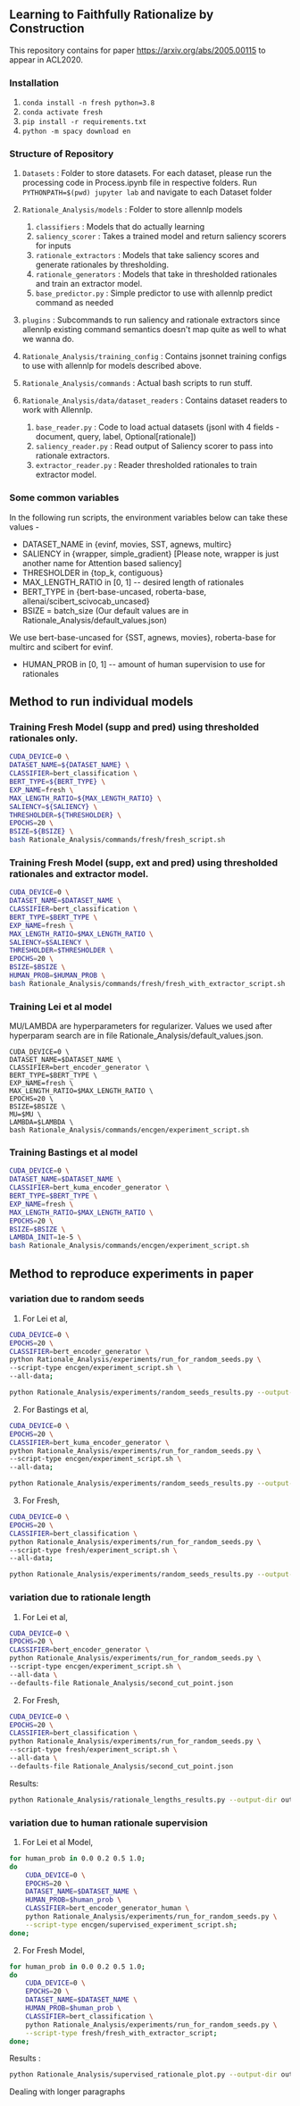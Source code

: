 Learning to Faithfully Rationalize by Construction
--------------------------------------------------

This repository contains for paper https://arxiv.org/abs/2005.00115 to appear in ACL2020.

### Installation

1. `conda install -n fresh python=3.8`
2. `conda activate fresh`
3. `pip install -r requirements.txt`
4. `python -m spacy download en`


### Structure of Repository


1. `Datasets` : Folder to store datasets. For each dataset, please run the processing code in Process.ipynb file in respective folders. 
Run `PYTHONPATH=$(pwd) jupyter lab` and navigate to each Dataset folder

2. `Rationale_Analysis/models` : Folder to store allennlp models
    1. `classifiers` : Models that do actually learning 
    2. `saliency_scorer` : Takes a trained model and return saliency scorers for inputs
    3. `rationale_extractors` : Models that take saliency scores and generate rationales by thresholding.
    4. `rationale_generators` : Models that take in thresholded rationales and train an extractor model.
    4. `base_predictor.py` : Simple predictor to use with allennlp predict command as needed

3. `plugins` : Subcommands to run saliency and rationale extractors since allennlp existing command semantics doesn't map quite as well to what we wanna do.

4. `Rationale_Analysis/training_config` : Contains jsonnet training configs to use with allennlp for models described above.

5. `Rationale_Analysis/commands` : Actual bash scripts to run stuff.

6. `Rationale_Analysis/data/dataset_readers` : Contains dataset readers to work with Allennlp.
    1. `base_reader.py` : Code to load actual datasets (jsonl with 4 fields - document, query, label, Optional[rationale])
    2. `saliency_reader.py` : Read output of Saliency scorer to pass into rationale extractors.
    3. `extractor_reader.py` : Reader thresholded rationales to train extractor model.

### Some common variables

In the following run scripts, the environment variables below can take these values - 

- DATASET_NAME in {evinf, movies, SST, agnews, multirc}
- SALIENCY in {wrapper, simple_gradient} [Please note, wrapper is just another name for Attention based saliency]
- THRESHOLDER in {top_k, contiguous}
- MAX_LENGTH_RATIO in [0, 1] -- desired length of rationales
- BERT_TYPE in {bert-base-uncased, roberta-base, allenai/scibert_scivocab_uncased}
- BSIZE = batch_size (Our default values are in Rationale_Analysis/default_values.json)

We use bert-base-uncased for {SST, agnews, movies}, roberta-base for multirc and scibert for evinf.

- HUMAN_PROB in [0, 1] -- amount of human supervision to use for rationales

## Method to run individual models

### Training Fresh Model (supp and pred) using thresholded rationales only.

```bash
CUDA_DEVICE=0 \
DATASET_NAME=${DATASET_NAME} \
CLASSIFIER=bert_classification \
BERT_TYPE=${BERT_TYPE} \
EXP_NAME=fresh \
MAX_LENGTH_RATIO=${MAX_LENGTH_RATIO} \
SALIENCY=${SALIENCY} \
THRESHOLDER=${THRESHOLDER} \
EPOCHS=20 \
BSIZE=${BSIZE} \
bash Rationale_Analysis/commands/fresh/fresh_script.sh
```

### Training Fresh Model (supp, ext and pred) using thresholded rationales and extractor model.

```bash
CUDA_DEVICE=0 \
DATASET_NAME=$DATASET_NAME \
CLASSIFIER=bert_classification \
BERT_TYPE=$BERT_TYPE \
EXP_NAME=fresh \
MAX_LENGTH_RATIO=$MAX_LENGTH_RATIO \
SALIENCY=$SALIENCY \
THRESHOLDER=$THRESHOLDER \
EPOCHS=20 \
BSIZE=$BSIZE \
HUMAN_PROB=$HUMAN_PROB \
bash Rationale_Analysis/commands/fresh/fresh_with_extractor_script.sh
```

### Training Lei et al model

MU/LAMBDA are hyperparameters for regularizer. Values we used after hyperparam search are in file Rationale_Analysis/default_values.json.

```console
CUDA_DEVICE=0 \
DATASET_NAME=$DATASET_NAME \
CLASSIFIER=bert_encoder_generator \
BERT_TYPE=$BERT_TYPE \
EXP_NAME=fresh \
MAX_LENGTH_RATIO=$MAX_LENGTH_RATIO \
EPOCHS=20 \
BSIZE=$BSIZE \
MU=$MU \
LAMBDA=$LAMBDA \
bash Rationale_Analysis/commands/encgen/experiment_script.sh
```

### Training Bastings et al model

```bash
CUDA_DEVICE=0 \
DATASET_NAME=$DATASET_NAME \
CLASSIFIER=bert_kuma_encoder_generator \
BERT_TYPE=$BERT_TYPE \
EXP_NAME=fresh \
MAX_LENGTH_RATIO=$MAX_LENGTH_RATIO \
EPOCHS=20 \
BSIZE=$BSIZE \
LAMBDA_INIT=1e-5 \
bash Rationale_Analysis/commands/encgen/experiment_script.sh
```

## Method to reproduce experiments in paper

### variation due to random seeds

1. For Lei et al,

```bash
CUDA_DEVICE=0 \
EPOCHS=20 \
CLASSIFIER=bert_encoder_generator \
python Rationale_Analysis/experiments/run_for_random_seeds.py \
--script-type encgen/experiment_script.sh \
--all-data;

python Rationale_Analysis/experiments/random_seeds_results.py --output-dir outputs/ --lei
```

2. For Bastings et al,

```bash
CUDA_DEVICE=0 \
EPOCHS=20 \
CLASSIFIER=bert_kuma_encoder_generator \
python Rationale_Analysis/experiments/run_for_random_seeds.py \
--script-type encgen/experiment_script.sh \
--all-data;

python Rationale_Analysis/experiments/random_seeds_results.py --output-dir outputs/ --kuma
```

3. For Fresh,

```bash
CUDA_DEVICE=0 \
EPOCHS=20 \
CLASSIFIER=bert_classification \
python Rationale_Analysis/experiments/run_for_random_seeds.py \
--script-type fresh/experiment_script.sh \
--all-data;

python Rationale_Analysis/experiments/random_seeds_results.py --output-dir outputs/
```

### variation due to rationale length

1. For Lei et al,

```bash
CUDA_DEVICE=0 \
EPOCHS=20 \
CLASSIFIER=bert_encoder_generator \
python Rationale_Analysis/experiments/run_for_random_seeds.py \
--script-type encgen/experiment_script.sh \
--all-data \
--defaults-file Rationale_Analysis/second_cut_point.json
```

2. For Fresh,

```bash
CUDA_DEVICE=0 \
EPOCHS=20 \
CLASSIFIER=bert_classification \
python Rationale_Analysis/experiments/run_for_random_seeds.py \
--script-type fresh/experiment_script.sh \
--all-data \
--defaults-file Rationale_Analysis/second_cut_point.json
```

Results:

```bash
python Rationale_Analysis/rationale_lengths_results.py --output-dir outputs/ --min-scale 0.3 --max-scale 1.0;

```

### variation due to human rationale supervision

1. For Lei et al Model,

```bash
for human_prob in 0.0 0.2 0.5 1.0;
do 
    CUDA_DEVICE=0 \
    EPOCHS=20 \
    DATASET_NAME=$DATASET_NAME \
    HUMAN_PROB=$human_prob \
    CLASSIFIER=bert_encoder_generator_human \
    python Rationale_Analysis/experiments/run_for_random_seeds.py \
    --script-type encgen/supervised_experiment_script.sh;
done;
```

2. For Fresh Model,

```bash
for human_prob in 0.0 0.2 0.5 1.0;
do 
    CUDA_DEVICE=0 \
    EPOCHS=20 \
    DATASET_NAME=$DATASET_NAME \
    HUMAN_PROB=$human_prob \
    CLASSIFIER=bert_classification \
    python Rationale_Analysis/experiments/run_for_random_seeds.py \
    --script-type fresh/fresh_with_extractor_script;
done;
```

Results : 

```bash
python Rationale_Analysis/supervised_rationale_plot.py --output-dir outputs/ --dataset $DATASET_NAME --min-scale 0.0 --max-scale 1.0;
```







Dealing with longer paragraphs    
